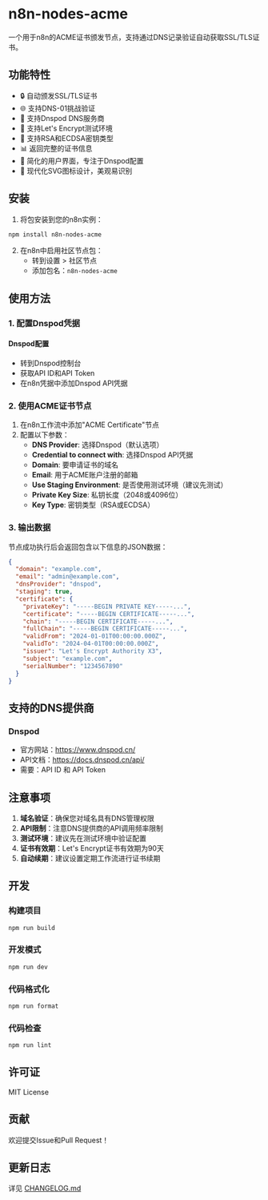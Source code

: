# n8n-nodes-acme

一个用于n8n的ACME证书颁发节点，支持通过DNS记录验证自动获取SSL/TLS证书。

## 功能特性

- 🔒 自动颁发SSL/TLS证书
- 🌐 支持DNS-01挑战验证
- 🏢 支持Dnspod DNS服务商
- 🧪 支持Let's Encrypt测试环境
- 🔑 支持RSA和ECDSA密钥类型
- 📊 返回完整的证书信息
- 🎨 简化的用户界面，专注于Dnspod配置
- 🎯 现代化SVG图标设计，美观易识别

## 安装

1. 将包安装到您的n8n实例：
```bash
npm install n8n-nodes-acme
```

2. 在n8n中启用社区节点包：
   - 转到设置 > 社区节点
   - 添加包名：`n8n-nodes-acme`

## 使用方法

### 1. 配置Dnspod凭据

#### Dnspod配置
- 转到Dnspod控制台
- 获取API ID和API Token
- 在n8n凭据中添加Dnspod API凭据

### 2. 使用ACME证书节点

1. 在n8n工作流中添加"ACME Certificate"节点
2. 配置以下参数：
   - **DNS Provider**: 选择Dnspod（默认选项）
   - **Credential to connect with**: 选择Dnspod API凭据
   - **Domain**: 要申请证书的域名
   - **Email**: 用于ACME账户注册的邮箱
   - **Use Staging Environment**: 是否使用测试环境（建议先测试）
   - **Private Key Size**: 私钥长度（2048或4096位）
   - **Key Type**: 密钥类型（RSA或ECDSA）

### 3. 输出数据

节点成功执行后会返回包含以下信息的JSON数据：

```json
{
  "domain": "example.com",
  "email": "admin@example.com",
  "dnsProvider": "dnspod",
  "staging": true,
  "certificate": {
    "privateKey": "-----BEGIN PRIVATE KEY-----...",
    "certificate": "-----BEGIN CERTIFICATE-----...",
    "chain": "-----BEGIN CERTIFICATE-----...",
    "fullChain": "-----BEGIN CERTIFICATE-----...",
    "validFrom": "2024-01-01T00:00:00.000Z",
    "validTo": "2024-04-01T00:00:00.000Z",
    "issuer": "Let's Encrypt Authority X3",
    "subject": "example.com",
    "serialNumber": "1234567890"
  }
}
```

## 支持的DNS提供商

### Dnspod
- 官方网站：https://www.dnspod.cn/
- API文档：https://docs.dnspod.cn/api/
- 需要：API ID 和 API Token

## 注意事项

1. **域名验证**：确保您对域名具有DNS管理权限
2. **API限制**：注意DNS提供商的API调用频率限制
3. **测试环境**：建议先在测试环境中验证配置
4. **证书有效期**：Let's Encrypt证书有效期为90天
5. **自动续期**：建议设置定期工作流进行证书续期

## 开发

### 构建项目
```bash
npm run build
```

### 开发模式
```bash
npm run dev
```

### 代码格式化
```bash
npm run format
```

### 代码检查
```bash
npm run lint
```

## 许可证

MIT License

## 贡献

欢迎提交Issue和Pull Request！

## 更新日志

详见 [CHANGELOG.md](./CHANGELOG.md)
